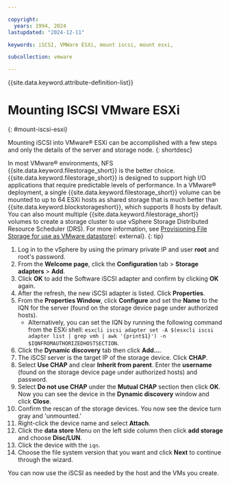 ```yaml
---

copyright:
  years: 1994, 2024
lastupdated: "2024-12-11"

keywords: iSCSI, VMWare ESXi, mount iscsi, mount esxi,

subcollection: vmware

---
```


{{site.data.keyword.attribute-definition-list}}

# Mounting ISCSI VMware ESXi
{: #mount-iscsi-esxi}

Mounting iSCSI into VMware&reg; ESXi can be accomplished with a few steps and only the details of the server and storage node.
{: shortdesc}

In most VMware&reg; environments, NFS {{site.data.keyword.filestorage_short}} is the better choice. {{site.data.keyword.filestorage_short}} is designed to support high I/O applications that require predictable levels of performance. In a VMware&reg; deployment, a single {{site.data.keyword.filestorage_short}} volume can be mounted to up to 64 ESXi hosts as shared storage that is much better than {{site.data.keyword.blockstorageshort}}, which supports 8 hosts by default. You can also mount multiple {{site.data.keyword.filestorage_short}} volumes to create a storage cluster to use vSphere Storage Distributed Resource Scheduler (DRS). For more information, see [Provisioning File Storage for use as VMware datastore](/docs/FileStorage?topic=FileStorage-architectureguide&interface=ui){: external}.
{: tip}

1. Log in to the vSphere by using the primary private IP and user **root** and root's password.
1. From the **Welcome page**, click the **Configuration** tab > **Storage adapters** > **Add**.
1. Click **OK** to add the Software iSCSI adapter and confirm by clicking **OK** again.
1. After the refresh, the new iSCSI adapter is listed. Click **Properties**.
1. From the **Properties Window**, click **Configure** and set the **Name** to the IQN for the server (found on the storage device page under authorized hosts). 
   - Alternatively, you can set the IQN by running the following command from the ESXi shell: `esxcli iscsi adapter set -A $(esxcli iscsi adapter list | grep vmh | awk '{print$1}') -n $IQNFROMAUTHORIZEDHOSTSECTION`.
1. Click the **Dynamic discovery** tab then click **Add...**.
1. The iSCSI server is the target IP of the storage device. Click **CHAP**.
1. Select **Use CHAP** and clear **Inherit from parent**. Enter the **username** (found on the storage device page under authorized hosts) and password.
1. Select **Do not use CHAP** under the **Mutual CHAP** section then click **OK**. Now you can see the device in the **Dynamic discovery** window and click **Close**.
1. Confirm the rescan of the storage devices. You now see the device turn gray and 'unmounted.'
1. Right-click the device name and select **Attach**.
1. Click the **data store** Menu on the left side column then click **add storage** and choose **Disc/LUN**.
1. Click the device with the `iqn`.
1. Choose the file system version that you want and click **Next** to continue through the wizard.

You can now use the iSCSI as needed by the host and the VMs you create.
